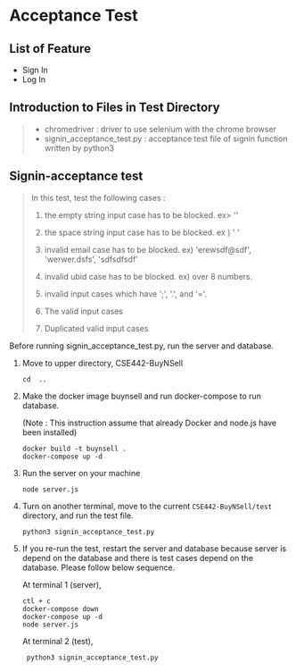 # Acceptance Test

## List of Feature
- Sign In
- Log In

## Introduction to Files in Test Directory
> - chromedriver : driver to use selenium with the chrome browser
> - signin_acceptance_test.py : acceptance test file of signin function written by python3

## Signin-acceptance test

> In this test, test the following cases :  
>
> 1. the empty string input case has to be blocked. ex> ''  
> 
> 2. the space string input case has to be blocked. ex ) ' '
>   
> 3. invalid email case has to be blocked. ex) 'erewsdf@sdf', 'werwer.dsfs', 'sdfsdfsdf'  
> 
> 4. invalid ubid case has to be blocked. ex) over 8 numbers.  
> 
> 5. invalid input cases which have ';', '.', and '='.
> 
> 6. The valid input cases
> 
> 7. Duplicated valid input cases

Before running signin_acceptance_test.py, run the server and database.

1. Move to upper directory, CSE442-BuyNSell
   ```
   cd  ..
   ```
2. Make the docker image buynsell and run docker-compose to run database.
     
   (Note : This instruction assume that already Docker and node.js have been installed)
   ```
   docker build -t buynsell .
   docker-compose up -d
   ```
3. Run the server on your machine
   ```
   node server.js
   ```

4. Turn on another terminal, move to the current `CSE442-BuyNSell/test` directory, and run the test file.

    ```
    python3 signin_acceptance_test.py
    ```
5. If you re-run the test, restart the server and database because server is depend on the database and there is test cases depend on the database. Please follow below sequence.
   
   At terminal 1 (server), 
   ```
   ctl + c 
   docker-compose down
   docker-compose up -d
   node server.js
   ```

   At terminal 2 (test),
   ```
    python3 signin_acceptance_test.py
    ```
